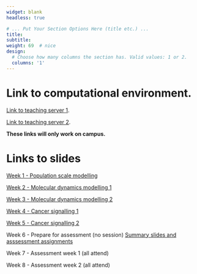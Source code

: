 ```yaml
---
widget: blank
headless: true

# ... Put Your Section Options Here (title etc.) ...
title:
subtitle:
weight: 69  # nice
design:
  # Choose how many columns the section has. Valid values: 1 or 2.
  columns: '1'
---
```


# Link to computational environment.

[Link to teaching server 1](http://139.184.170.218:9001/).

[Link to teaching server 2](http://139.184.171.6:9001/).

**These links will only work on campus.**

# Links to slides

[Week 1 - Population scale modelling](Week1-Intro-SM.pptx)

<!---[Week 2 - Molecular dynamics modelling 1](2024_SSC_MD_EJ_1.pptx)--->
[Week 2 - Molecular dynamics modelling 1](2025_SSC_MD_EJ_1_novideo.pptx)

<!---[Week 3 - Molecular dynamics modelling 2](2024_SSC_MD_EJ_2.pptx)--->
[Week 3 - Molecular dynamics modelling 2](2025_SSC_MD_EJ_2.pptx)

<!---[Week 4 - Modelling signalling](NFkBModelling.pptx)--->
[Week 4 - Cancer signalling 1](NFkBModelling2025.pptx)

<!---[Week 5 - Cancer modelling](CellCycle.pptx)--->
[Week 5 - Cancer signalling 2](ModellingCancerSSC.pptx)

Week 6 - Prepare for assessment (no session) 
[Summary slides and asssessment assignments](Week6-summary.pptx)

Week 7 - Assessment week 1 (all attend)

Week 8 - Assessment week 2 (all attend)
